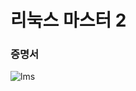# 리눅스 마스터 2

### 증명서

![lms](https://user-images.githubusercontent.com/17943248/102708704-c41c4e00-42e7-11eb-8cd8-af33a7dcb17e.png)
